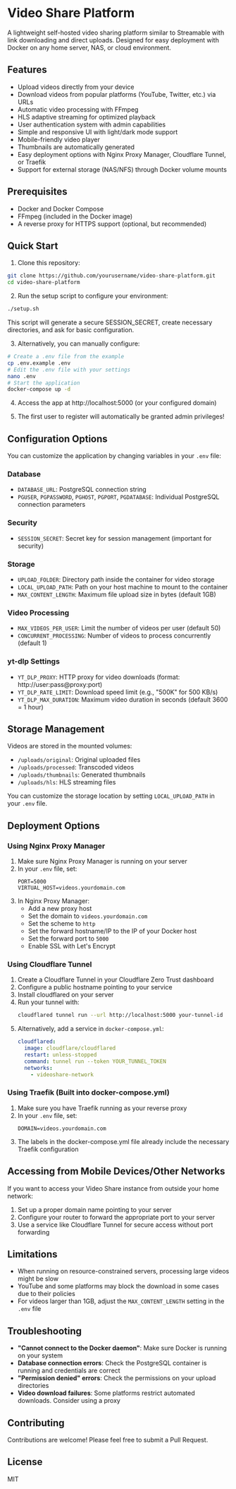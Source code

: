 # Video Share Platform

A lightweight self-hosted video sharing platform similar to Streamable with link downloading and direct uploads. Designed for easy deployment with Docker on any home server, NAS, or cloud environment.

## Features

- Upload videos directly from your device
- Download videos from popular platforms (YouTube, Twitter, etc.) via URLs
- Automatic video processing with FFmpeg
- HLS adaptive streaming for optimized playback
- User authentication system with admin capabilities
- Simple and responsive UI with light/dark mode support
- Mobile-friendly video player
- Thumbnails are automatically generated
- Easy deployment options with Nginx Proxy Manager, Cloudflare Tunnel, or Traefik
- Support for external storage (NAS/NFS) through Docker volume mounts

## Prerequisites

- Docker and Docker Compose
- FFmpeg (included in the Docker image)
- A reverse proxy for HTTPS support (optional, but recommended)

## Quick Start

1. Clone this repository:
```bash
git clone https://github.com/yourusername/video-share-platform.git
cd video-share-platform
```

2. Run the setup script to configure your environment:
```bash
./setup.sh
```
This script will generate a secure SESSION_SECRET, create necessary directories, and ask for basic configuration.

3. Alternatively, you can manually configure:
```bash
# Create a .env file from the example
cp .env.example .env
# Edit the .env file with your settings
nano .env
# Start the application
docker-compose up -d
```

4. Access the app at http://localhost:5000 (or your configured domain)

5. The first user to register will automatically be granted admin privileges!

## Configuration Options

You can customize the application by changing variables in your `.env` file:

### Database
- `DATABASE_URL`: PostgreSQL connection string
- `PGUSER`, `PGPASSWORD`, `PGHOST`, `PGPORT`, `PGDATABASE`: Individual PostgreSQL connection parameters

### Security
- `SESSION_SECRET`: Secret key for session management (important for security)

### Storage
- `UPLOAD_FOLDER`: Directory path inside the container for video storage
- `LOCAL_UPLOAD_PATH`: Path on your host machine to mount to the container
- `MAX_CONTENT_LENGTH`: Maximum file upload size in bytes (default 1GB)

### Video Processing
- `MAX_VIDEOS_PER_USER`: Limit the number of videos per user (default 50)
- `CONCURRENT_PROCESSING`: Number of videos to process concurrently (default 1)

### yt-dlp Settings
- `YT_DLP_PROXY`: HTTP proxy for video downloads (format: http://user:pass@proxy:port)
- `YT_DLP_RATE_LIMIT`: Download speed limit (e.g., "500K" for 500 KB/s)
- `YT_DLP_MAX_DURATION`: Maximum video duration in seconds (default 3600 = 1 hour)

## Storage Management

Videos are stored in the mounted volumes:
- `/uploads/original`: Original uploaded files
- `/uploads/processed`: Transcoded videos
- `/uploads/thumbnails`: Generated thumbnails
- `/uploads/hls`: HLS streaming files

You can customize the storage location by setting `LOCAL_UPLOAD_PATH` in your `.env` file.

## Deployment Options

### Using Nginx Proxy Manager

1. Make sure Nginx Proxy Manager is running on your server
2. In your `.env` file, set:
   ```
   PORT=5000
   VIRTUAL_HOST=videos.yourdomain.com
   ```
3. In Nginx Proxy Manager:
   - Add a new proxy host
   - Set the domain to `videos.yourdomain.com`
   - Set the scheme to `http`
   - Set the forward hostname/IP to the IP of your Docker host
   - Set the forward port to `5000`
   - Enable SSL with Let's Encrypt

### Using Cloudflare Tunnel

1. Create a Cloudflare Tunnel in your Cloudflare Zero Trust dashboard
2. Configure a public hostname pointing to your service
3. Install cloudflared on your server
4. Run your tunnel with:
   ```bash
   cloudflared tunnel run --url http://localhost:5000 your-tunnel-id
   ```
5. Alternatively, add a service in `docker-compose.yml`:
   ```yaml
   cloudflared:
     image: cloudflare/cloudflared
     restart: unless-stopped
     command: tunnel run --token YOUR_TUNNEL_TOKEN
     networks:
       - videoshare-network
   ```

### Using Traefik (Built into docker-compose.yml)

1. Make sure you have Traefik running as your reverse proxy
2. In your `.env` file, set:
   ```
   DOMAIN=videos.yourdomain.com
   ```
3. The labels in the docker-compose.yml file already include the necessary Traefik configuration

## Accessing from Mobile Devices/Other Networks

If you want to access your Video Share instance from outside your home network:

1. Set up a proper domain name pointing to your server
2. Configure your router to forward the appropriate port to your server
3. Use a service like Cloudflare Tunnel for secure access without port forwarding

## Limitations

- When running on resource-constrained servers, processing large videos might be slow
- YouTube and some platforms may block the download in some cases due to their policies
- For videos larger than 1GB, adjust the `MAX_CONTENT_LENGTH` setting in the `.env` file

## Troubleshooting

- **"Cannot connect to the Docker daemon"**: Make sure Docker is running on your system
- **Database connection errors**: Check the PostgreSQL container is running and credentials are correct
- **"Permission denied" errors**: Check the permissions on your upload directories
- **Video download failures**: Some platforms restrict automated downloads. Consider using a proxy

## Contributing

Contributions are welcome! Please feel free to submit a Pull Request.

## License

MIT